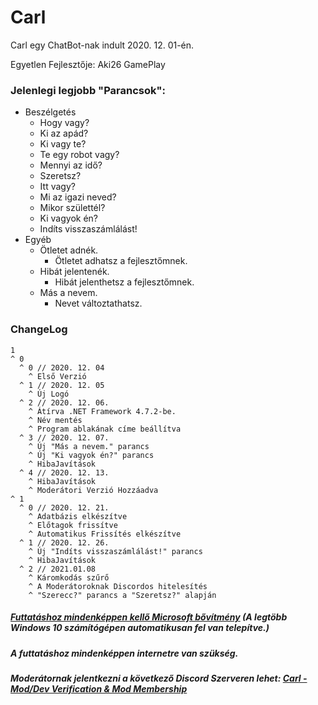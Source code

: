 # Carl

Carl  egy ChatBot-nak indult 2020. 12. 01-én.

Egyetlen Fejlesztője: Aki26 GamePlay

### Jelenlegi legjobb "Parancsok":
+ Beszélgetés
  + Hogy vagy?
  + Ki az apád?
  + Ki vagy te?
  + Te egy robot vagy?
  + Mennyi az idő?
  + Szeretsz?
  + Itt vagy?
  + Mi az igazi neved?
  + Mikor születtél?
  + Ki vagyok én?
  + Indíts visszaszámlálást!
+ Egyéb
  + Ötletet adnék.
    + Ötletet adhatsz a fejlesztőmnek.
  + Hibát jelentenék.
    + Hibát jelenthetsz a fejlesztőmnek.
  + Más a nevem.
    + Nevet változtathatsz.

### ChangeLog

```
1
^ 0
  ^ 0 // 2020. 12. 04
    ^ Első Verzió
  ^ 1 // 2020. 12. 05
    ^ Új Logó
  ^ 2 // 2020. 12. 06.
    ^ Átírva .NET Framework 4.7.2-be.
    ^ Név mentés
    ^ Program ablakának címe beállítva
  ^ 3 // 2020. 12. 07.
    ^ Új "Más a nevem." parancs
    ^ Új "Ki vagyok én?" parancs
    ^ HibaJavítások
  ^ 4 // 2020. 12. 13.
    ^ HibaJavítások
    ^ Moderátori Verzió Hozzáadva
^ 1
  ^ 0 // 2020. 12. 21.
    ^ Adatbázis elkészítve
    ^ Előtagok frissítve
    ^ Automatikus Frissítés elkészítve
  ^ 1 // 2020. 12. 26.
    ^ Új "Indíts visszaszámlálást!" parancs
    ^ HibaJavítások
  ^ 2 // 2021.01.08
    ^ Káromkodás szűrő
    ^ A Moderátoroknak Discordos hitelesítés
    ^ "Szerecc?" parancs a "Szeretsz?" alapján
```

##### [Futtatáshoz mindenképpen kellő Microsoft bővítmény](https://download.visualstudio.microsoft.com/download/pr/513acf37-8da2-497d-bdaa-84d6e33c1fee/eb7b010350df712c752f4ec4b615f89d/windowsdesktop-runtime-3.1.10-win-x64.exe) (A legtöbb Windows 10 számítógépen automatikusan fel van telepítve.)
##### A futtatáshoz mindenképpen internetre van szükség.
##### Moderátornak jelentkezni a következő Discord Szerveren lehet: [Carl - Mod/Dev Verification & Mod Membership](https://discord.gg/pssNdt2eVg)

